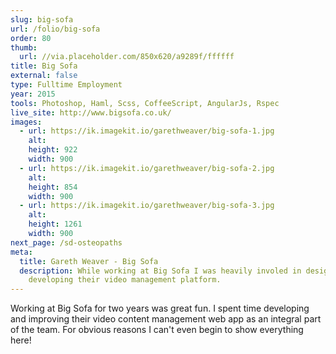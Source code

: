 ```yaml
---
slug: big-sofa
url: /folio/big-sofa
order: 80
thumb:
  url: //via.placeholder.com/850x620/a9289f/ffffff
title: Big Sofa
external: false
type: Fulltime Employment
year: 2015
tools: Photoshop, Haml, Scss, CoffeeScript, AngularJs, Rspec
live_site: http://www.bigsofa.co.uk/
images:
  - url: https://ik.imagekit.io/garethweaver/big-sofa-1.jpg
    alt:
    height: 922
    width: 900
  - url: https://ik.imagekit.io/garethweaver/big-sofa-2.jpg
    alt:
    height: 854
    width: 900
  - url: https://ik.imagekit.io/garethweaver/big-sofa-3.jpg
    alt:
    height: 1261
    width: 900
next_page: /sd-osteopaths
meta:
  title: Gareth Weaver - Big Sofa
  description: While working at Big Sofa I was heavily involed in designing and
    developing their video management platform.
---
```

Working at Big Sofa for two years was great fun. I spent time developing
and improving their video content management web app as an integral part of the
team. For obvious reasons I can't even begin to show everything here!
